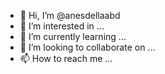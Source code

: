 - 👋 Hi, I’m @anesdellaabd
- 👀 I’m interested in ...
- 🌱 I’m currently learning ...
- 💞️ I’m looking to collaborate on ...
- 📫 How to reach me ...

<!---
anesdellaabd/anesdellaabd is a ✨ special ✨ repository because its `README.md` (this file) appears on your GitHub profile.
You can click the Preview link to take a look at your changes.
--->
